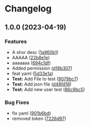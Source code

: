# Changelog

## 1.0.0 (2023-04-19)


### Features

* A shor desc ([1a960b1](https://github.com/Albisetti/ReleasePleaseTest/commit/1a960b1bcad764a6c598db8773b6803ccd4b8863))
* AAAAA ([22b8e1e](https://github.com/Albisetti/ReleasePleaseTest/commit/22b8e1e86319a8d927a178b6dd3ad7e22f928dea))
* aaaaaaa ([694c1df](https://github.com/Albisetti/ReleasePleaseTest/commit/694c1df86302e7b5a9c71d4a3a7a408d9e57c89a))
* Added permission ([d16b307](https://github.com/Albisetti/ReleasePleaseTest/commit/d16b30717383e4e9340fa98d2f59f0640f4116b9))
* feat yaml ([5d33e1a](https://github.com/Albisetti/ReleasePleaseTest/commit/5d33e1aabf1643a55af3c050158a1b192ada6e6c))
* **Test:** Add File to test ([9079bc7](https://github.com/Albisetti/ReleasePleaseTest/commit/9079bc797730a8b008b71ff4452eac5f4919c8e7))
* **Test:** Add json file ([d48fd18](https://github.com/Albisetti/ReleasePleaseTest/commit/d48fd183a11b9edb7e83a77b2e761c9d9ecafb0c))
* **Test:** Add new user test ([86c9bc5](https://github.com/Albisetti/ReleasePleaseTest/commit/86c9bc5faa6f0c95ac7b5801be4fac754346dee1))


### Bug Fixes

* fix yaml ([901b6bd](https://github.com/Albisetti/ReleasePleaseTest/commit/901b6bd0d83f61e8abeb0159ee4f37f34b6dd673))
* removed token ([7226d97](https://github.com/Albisetti/ReleasePleaseTest/commit/7226d97547179c29f33f46442c1063a0edda4cf9))
